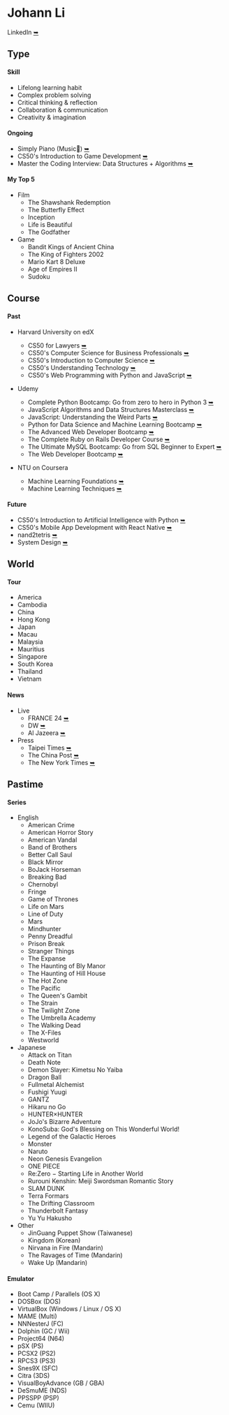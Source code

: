 # Johann Li
LinkedIn [➥](https://www.linkedin.com/in/paint1024/)


## Type
#### Skill
  * Lifelong learning habit
  * Complex problem solving
  * Critical thinking & reflection
  * Collaboration & communication
  * Creativity & imagination

#### Ongoing
  * Simply Piano (Music🎹) [➥](https://apps.apple.com/tw/app/simply-piano-%E7%94%B1-joytunes-%E9%96%8B%E7%99%BC/id1019442026)
  * CS50's Introduction to Game Development [➥](https://www.edx.org/course/cs50s-introduction-to-game-development)
  * Master the Coding Interview: Data Structures + Algorithms [➥](https://www.udemy.com/master-the-coding-interview-data-structures-algorithms/)

#### My Top 5
*  Film
    * The Shawshank Redemption
    * The Butterfly Effect
    * Inception
    * Life is Beautiful
    * The Godfather
* Game
    * Bandit Kings of Ancient China
    * The King of Fighters 2002
    * Mario Kart 8 Deluxe
    * Age of Empires II
    * Sudoku


## Course
#### Past
 * Harvard University on edX
    * CS50 for Lawyers [➥](https://www.edx.org/course/cs50-for-lawyers)
    * CS50's Computer Science for Business Professionals [➥](https://www.edx.org/course/cs50s-computer-science-for-business-professionals)
    * CS50's Introduction to Computer Science [➥](https://www.edx.org/course/introduction-computer-science-harvardx-cs50x)
    * CS50's Understanding Technology [➥](https://www.edx.org/course/cs50s-understanding-technology)
    * CS50's Web Programming with Python and JavaScript [➥](https://www.edx.org/course/cs50s-web-programming-with-python-and-javascript)

  * Udemy
    * Complete Python Bootcamp: Go from zero to hero in Python 3 [➥](https://www.udemy.com/complete-python-bootcamp/)
    * JavaScript Algorithms and Data Structures Masterclass [➥](https://www.udemy.com/js-algorithms-and-data-structures-masterclass/)
    * JavaScript: Understanding the Weird Parts [➥](https://www.udemy.com/understand-javascript/)
    * Python for Data Science and Machine Learning Bootcamp [➥](https://www.udemy.com/python-for-data-science-and-machine-learning-bootcamp/)
    * The Advanced Web Developer Bootcamp [➥](https://www.udemy.com/the-advanced-web-developer-bootcamp/)
    * The Complete Ruby on Rails Developer Course [➥](https://www.udemy.com/the-complete-ruby-on-rails-developer-course/)
    * The Ultimate MySQL Bootcamp: Go from SQL Beginner to Expert [➥](https://www.udemy.com/the-ultimate-mysql-bootcamp-go-from-sql-beginner-to-expert/)
    * The Web Developer Bootcamp [➥](https://www.udemy.com/the-web-developer-bootcamp/)

  * NTU on Coursera
    * Machine Learning Foundations [➥](https://www.youtube.com/playlist?list=PLXVfgk9fNX2I7tB6oIINGBmW50rrmFTqf)
    * Machine Learning Techniques [➥](https://www.youtube.com/playlist?list=PLXVfgk9fNX2IQOYPmqjqWsNUFl2kpk1U2)

#### Future
  * CS50's Introduction to Artificial Intelligence with Python [➥](https://www.edx.org/course/cs50s-introduction-to-artificial-intelligence-with-python)
  * CS50's Mobile App Development with React Native [➥](https://www.edx.org/course/cs50s-mobile-app-development-with-react-native)
  * nand2tetris [➥](https://zh-tw.coursera.org/search?query=Nand2Tetris)
  * System Design [➥](https://www.interviewbit.com/courses/system-design/)


## World
#### Tour
  * America
  * Cambodia
  * China
  * Hong Kong
  * Japan
  * Macau
  * Malaysia
  * Mauritius
  * Singapore
  * South Korea
  * Thailand
  * Vietnam

#### News
  * Live
    * FRANCE 24 [➥](https://www.youtube.com/channel/UCQfwfsi5VrQ8yKZ-UWmAEFg)
    * DW [➥](https://www.youtube.com/channel/UCknLrEdhRCp1aegoMqRaCZg)
    * Al Jazeera [➥](https://www.youtube.com/channel/UCNye-wNBqNL5ZzHSJj3l8Bg)
 * Press
    * Taipei Times [➥](http://www.taipeitimes.com)
    * The China Post [➥](https://chinapost.nownews.com)
    * The New York Times [➥](https://www.nytimes.com)


## Pastime
#### Series
  * English
    * American Crime
    * American Horror Story
    * American Vandal
    * Band of Brothers
    * Better Call Saul
    * Black Mirror
    * BoJack Horseman
    * Breaking Bad
    * Chernobyl
    * Fringe
    * Game of Thrones
    * Life on Mars
    * Line of Duty
    * Mars
    * Mindhunter
    * Penny Dreadful
    * Prison Break
    * Stranger Things
    * The Expanse
    * The Haunting of Bly Manor
    * The Haunting of Hill House
    * The Hot Zone
    * The Pacific
    * The Queen's Gambit
    * The Strain
    * The Twilight Zone
    * The Umbrella Academy
    * The Walking Dead
    * The X-Files
    * Westworld
  * Japanese
    * Attack on Titan
    * Death Note
    * Demon Slayer: Kimetsu No Yaiba
    * Dragon Ball
    * Fullmetal Alchemist
    * Fushigi Yuugi
    * GANTZ
    * Hikaru no Go
    * HUNTER×HUNTER
    * JoJo's Bizarre Adventure
    * KonoSuba: God's Blessing on This Wonderful World!
    * Legend of the Galactic Heroes
    * Monster
    * Naruto
    * Neon Genesis Evangelion
    * ONE PIECE
    * Re:Zero − Starting Life in Another World
    * Rurouni Kenshin: Meiji Swordsman Romantic Story
    * SLAM DUNK
    * Terra Formars
    * The Drifting Classroom
    * Thunderbolt Fantasy
    * Yu Yu Hakusho
  * Other
    * JinGuang Puppet Show (Taiwanese)
    * Kingdom (Korean)
    * Nirvana in Fire (Mandarin)
    * The Ravages of Time (Mandarin)
    * Wake Up (Mandarin)

#### Emulator
  * Boot Camp / Parallels (OS X)
  * DOSBox (DOS)
  * VirtualBox (Windows / Linux / OS X)
  * MAME (Multi)
  * NNNesterJ (FC)
  * Dolphin (GC / Wii)
  * Project64 (N64)
  * pSX (PS)
  * PCSX2 (PS2)
  * RPCS3 (PS3)
  * Snes9X (SFC)
  * Citra (3DS)
  * VisualBoyAdvance (GB / GBA)
  * DeSmuME (NDS)
  * PPSSPP (PSP)
  * Cemu (WIIU)
